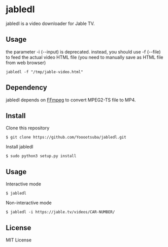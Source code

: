 # jabledl

jabledl is a video downloader for Jable TV.

## Usage

the parameter -i (--input) is deprecated.
instead, you should use -f (--file) to feed the actual video HTML file (you need to manually save as HTML file from web browser)
```
jabledl -f "/tmp/jable-video.html"
````

## Dependency

jabledl depends on [FFmpeg](https://www.ffmpeg.org/) to convert MPEG2-TS file to MP4.

## Install

Clone this repository

```
$ git clone https://github.com/Yooootsuba/jabledl.git
```

Install jabledl

```
$ sudo python3 setup.py install
```

## Usage

Interactive mode

```
$ jabledl
```

Non-interactive mode

```
$ jabledl -i https://jable.tv/videos/CAR-NUMBER/
```

## License

MIT License
